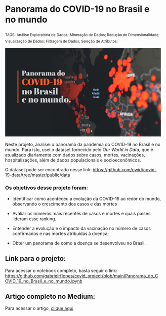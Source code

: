 # Panorama do COVID-19 no Brasil e no mundo
<sub>TAGS: Análise Exploratória de Dados; Mineração de Dados; Redução de Dimensionalidade; Visualização de Dados; Filtragem de Dados; Seleção de Atributos; 

<p align="center">
  <img src="capa_cvd_git.png" >
</p>

Neste projeto, analisei o panorama da pandemia do COVID-19 no Brasil e no mundo. Para isto, usei o dataset fornecido pelo *Our World in Data*, que é atualizado diariamente com dados sobre casos, mortes, vacinações, hospitalizações, além de dados populacionais e socioeconômicos.

O dataset pode ser encontrado nesse link: https://github.com/owid/covid-19-data/tree/master/public/data

### Os objetivos desse projeto foram:

- Identificar como aconteceu a evolução da COVID-19 ao redor do mundo, observando o crescimento dos casos e das mortes

- Avaliar os números mais recentes de casos e mortes e quais países lideram esse ranking.

- Entender a evolução e o impacto da vacinação no número de casos confirmados e nas mortes atribuídas à doença;

- Obter um panorama de como a doença se desenvolveu no Brasil.

## Link para o projeto:

Para acessar o notebook completo, basta seguir o link: https://github.com/gabrielrflopes/covid_project/blob/main/Panorama_do_COVID_19_no_Brasil_e_no_mundo.ipynb

## Artigo completo no Medium:

Para acessar o artigo, [clique aqui](https://medium.com/@grflopes/panorama-do-covid-19-no-brasil-e-no-mundo-a67cfb94af5f).
